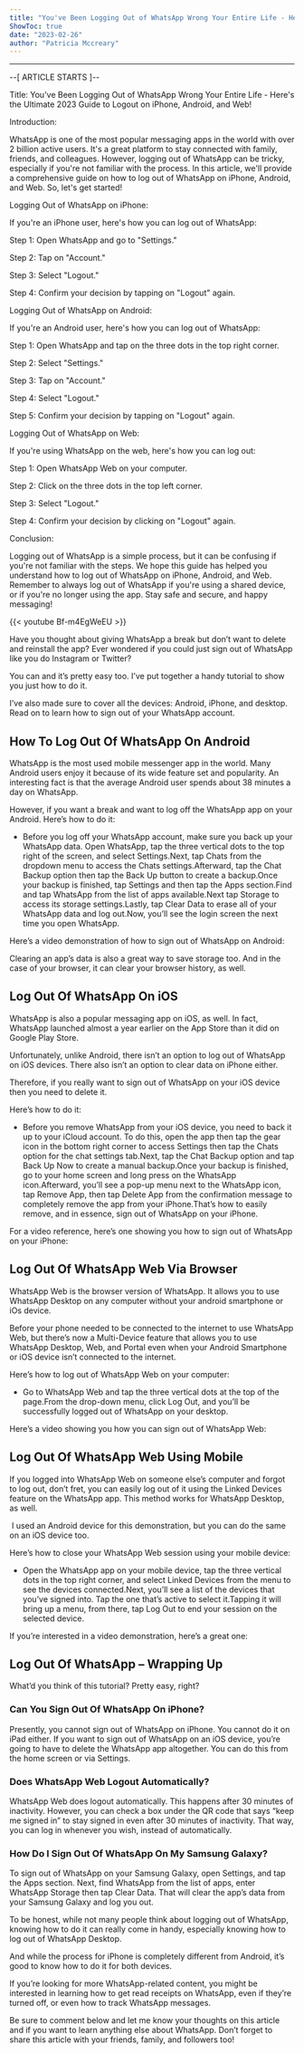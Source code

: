 ```yaml
---
title: "You've Been Logging Out of WhatsApp Wrong Your Entire Life - Here's the Ultimate 2023 Guide to Logout on iPhone, Android, and Web!"
ShowToc: true 
date: "2023-02-26"
author: "Patricia Mccreary"
---
```

*****
--[ ARTICLE STARTS ]--

Title: You've Been Logging Out of WhatsApp Wrong Your Entire Life - Here's the Ultimate 2023 Guide to Logout on iPhone, Android, and Web!

Introduction:

WhatsApp is one of the most popular messaging apps in the world with over 2 billion active users. It's a great platform to stay connected with family, friends, and colleagues. However, logging out of WhatsApp can be tricky, especially if you're not familiar with the process. In this article, we'll provide a comprehensive guide on how to log out of WhatsApp on iPhone, Android, and Web. So, let's get started!

Logging Out of WhatsApp on iPhone:

If you're an iPhone user, here's how you can log out of WhatsApp:

Step 1: Open WhatsApp and go to "Settings."

Step 2: Tap on "Account."

Step 3: Select "Logout."

Step 4: Confirm your decision by tapping on "Logout" again.

Logging Out of WhatsApp on Android:

If you're an Android user, here's how you can log out of WhatsApp:

Step 1: Open WhatsApp and tap on the three dots in the top right corner.

Step 2: Select "Settings."

Step 3: Tap on "Account."

Step 4: Select "Logout."

Step 5: Confirm your decision by tapping on "Logout" again.

Logging Out of WhatsApp on Web:

If you're using WhatsApp on the web, here's how you can log out:

Step 1: Open WhatsApp Web on your computer.

Step 2: Click on the three dots in the top left corner.

Step 3: Select "Logout."

Step 4: Confirm your decision by clicking on "Logout" again.

Conclusion:

Logging out of WhatsApp is a simple process, but it can be confusing if you're not familiar with the steps. We hope this guide has helped you understand how to log out of WhatsApp on iPhone, Android, and Web. Remember to always log out of WhatsApp if you're using a shared device, or if you're no longer using the app. Stay safe and secure, and happy messaging!

{{< youtube Bf-m4EgWeEU >}} 



Have you thought about giving WhatsApp a break but don’t want to delete and reinstall the app? Ever wondered if you could just sign out of WhatsApp like you do Instagram or Twitter? 
 
You can and it’s pretty easy too. I’ve put together a handy tutorial to show you just how to do it.
 
I’ve also made sure to cover all the devices: Android, iPhone, and desktop. Read on to learn how to sign out of your WhatsApp account. 
 
## How To Log Out Of WhatsApp On Android
 
WhatsApp is the most used mobile messenger app in the world. Many Android users enjoy it because of its wide feature set and popularity. An interesting fact is that the average Android user spends about 38 minutes a day on WhatsApp. 
 
However, if you want a break and want to log off the WhatsApp app on your Android. Here’s how to do it:
 
- Before you log off your WhatsApp account, make sure you back up your WhatsApp data. Open WhatsApp, tap the three vertical dots to the top right of the screen, and select Settings.Next, tap Chats from the dropdown menu to access the Chats settings.Afterward, tap the Chat Backup option then tap the Back Up button to create a backup.Once your backup is finished, tap Settings and then tap the Apps section.Find and tap WhatsApp from the list of apps available.Next tap Storage to access its storage settings.Lastly, tap Clear Data to erase all of your WhatsApp data and log out.Now, you’ll see the login screen the next time you open WhatsApp.

 
Here’s a video demonstration of how to sign out of WhatsApp on Android:
 

 
Clearing an app’s data is also a great way to save storage too. And in the case of your browser, it can clear your browser history, as well. 
 
## Log Out Of WhatsApp On iOS
 
WhatsApp is also a popular messaging app on iOS, as well. In fact, WhatsApp launched almost a year earlier on the App Store than it did on Google Play Store. 
 
Unfortunately, unlike Android, there isn’t an option to log out of WhatsApp on iOS devices. There also isn’t an option to clear data on iPhone either. 
 
Therefore, if you really want to sign out of WhatsApp on your iOS device then you need to delete it. 
 
Here’s how to do it:
 
- Before you remove WhatsApp from your iOS device, you need to back it up to your iCloud account. To do this, open the app then tap the gear icon in the bottom right corner to access Settings then tap the Chats option for the chat settings tab.Next, tap the Chat Backup option and tap Back Up Now to create a manual backup.Once your backup is finished, go to your home screen and long press on the WhatsApp icon.Afterward, you’ll see a pop-up menu next to the WhatsApp icon, tap Remove App, then tap Delete App from the confirmation message to completely remove the app from your iPhone.That’s how to easily remove, and in essence, sign out of WhatsApp on your iPhone.

 
For a video reference, here’s one showing you how to sign out of WhatsApp on your iPhone:
 
## Log Out Of WhatsApp Web Via Browser
 
WhatsApp Web is the browser version of WhatsApp. It allows you to use WhatsApp Desktop on any computer without your android smartphone or iOs device. 
 
Before your phone needed to be connected to the internet to use WhatsApp Web, but there’s now a Multi-Device feature that allows you to use WhatsApp Desktop, Web, and Portal even when your Android Smartphone or iOS device isn’t connected to the internet. 
 
Here’s how to log out of WhatsApp Web on your computer:
 
- Go to WhatsApp Web and tap the three vertical dots at the top of the page.From the drop-down menu, click Log Out, and you’ll be successfully logged out of WhatsApp on your desktop.

 
Here’s a video showing you how you can sign out of WhatsApp Web:
 
## Log Out Of WhatsApp Web Using Mobile
 
If you logged into WhatsApp Web on someone else’s computer and forgot to log out, don’t fret, you can easily log out of it using the Linked Devices feature on the WhatsApp app. This method works for WhatsApp Desktop, as well. 
 
 I used an Android device for this demonstration, but you can do the same on an iOS device too.
 
Here’s how to close your WhatsApp Web session using your mobile device:
 
- Open the WhatsApp app on your mobile device, tap the three vertical dots in the top right corner, and select Linked Devices from the menu to see the devices connected.Next, you’ll see a list of the devices that you’ve signed into. Tap the one that’s active to select it.Tapping it will bring up a menu, from there, tap Log Out to end your session on the selected device.

 
If you’re interested in a video demonstration, here’s a great one:
 
## Log Out Of WhatsApp – Wrapping Up
 
What’d you think of this tutorial? Pretty easy, right?
 
### Can You Sign Out Of WhatsApp On iPhone?
 
Presently, you cannot sign out of WhatsApp on iPhone. You cannot do it on iPad either. If you want to sign out of WhatsApp on an iOS device, you’re going to have to delete the WhatsApp app altogether. You can do this from the home screen or via Settings.
 
### Does WhatsApp Web Logout Automatically?
 
WhatsApp Web does logout automatically. This happens after 30 minutes of inactivity. However, you can check a box under the QR code that says “keep me signed in” to stay signed in even after 30 minutes of inactivity. That way, you can log in whenever you wish, instead of automatically.
 
### How Do I Sign Out Of WhatsApp On My Samsung Galaxy?
 
To sign out of WhatsApp on your Samsung Galaxy, open Settings, and tap the Apps section. Next, find WhatsApp from the list of apps, enter WhatsApp Storage then tap Clear Data. That will clear the app’s data from your Samsung Galaxy and log you out.
 
To be honest, while not many people think about logging out of WhatsApp, knowing how to do it can really come in handy, especially knowing how to log out of WhatsApp Desktop. 
 
And while the process for iPhone is completely different from Android, it’s good to know how to do it for both devices. 
 
If you’re looking for more WhatsApp-related content, you might be interested in learning how to get read receipts on WhatsApp, even if they’re turned off, or even how to track WhatsApp messages. 
 
Be sure to comment below and let me know your thoughts on this article and if you want to learn anything else about WhatsApp. Don’t forget to share this article with your friends, family, and followers too!




